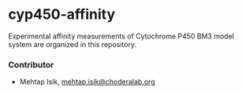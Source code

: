 # cyp450-affinity

Experimental affinity measurements of Cytochrome P450 BM3 model system are organized in this repository.

### Contributor
- Mehtap Isik, mehtap.isik@choderalab.org



